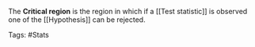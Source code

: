 The **Critical region** is the region in which if a [[Test statistic]] is observed one of the [[Hypothesis]] can be rejected.

Tags: #Stats 